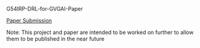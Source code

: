 G54IRP-DRL-for-GVGAI-Paper

[Paper Submission](14262648_Paper.pdf)

Note: This project and paper are intended to be worked on further to allow them to be published in the near future
